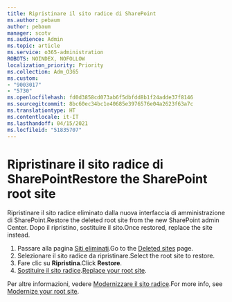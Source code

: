 ```yaml
---
title: Ripristinare il sito radice di SharePoint
ms.author: pebaum
author: pebaum
manager: scotv
ms.audience: Admin
ms.topic: article
ms.service: o365-administration
ROBOTS: NOINDEX, NOFOLLOW
localization_priority: Priority
ms.collection: Adm_O365
ms.custom:
- "9003017"
- "5730"
ms.openlocfilehash: fd0d3858cd073ab6f5dbfdd8b1f24adde37f8146
ms.sourcegitcommit: 8bc60ec34bc1e40685e3976576e04a2623f63a7c
ms.translationtype: HT
ms.contentlocale: it-IT
ms.lasthandoff: 04/15/2021
ms.locfileid: "51835707"
---
```

# <a name="restore-the-sharepoint-root-site"></a><span data-ttu-id="4d541-102">Ripristinare il sito radice di SharePoint</span><span class="sxs-lookup"><span data-stu-id="4d541-102">Restore the SharePoint root site</span></span>

<span data-ttu-id="4d541-103">Ripristinare il sito radice eliminato dalla nuova interfaccia di amministrazione di SharePoint.</span><span class="sxs-lookup"><span data-stu-id="4d541-103">Restore the deleted root site from the new SharePoint admin Center.</span></span> <span data-ttu-id="4d541-104">Dopo il ripristino, sostituire il sito.</span><span class="sxs-lookup"><span data-stu-id="4d541-104">Once restored, replace the site instead.</span></span>

1. <span data-ttu-id="4d541-105">Passare alla pagina [Siti eliminati](https://admin.microsoft.com/sharepoint?page=recycleBin&modern=true).</span><span class="sxs-lookup"><span data-stu-id="4d541-105">Go to the [Deleted sites](https://admin.microsoft.com/sharepoint?page=recycleBin&modern=true) page.</span></span> 
2. <span data-ttu-id="4d541-106">Selezionare il sito radice da ripristinare.</span><span class="sxs-lookup"><span data-stu-id="4d541-106">Select the root site to restore.</span></span>
3. <span data-ttu-id="4d541-107">Fare clic su **Ripristina**.</span><span class="sxs-lookup"><span data-stu-id="4d541-107">Click **Restore**.</span></span>
4. <span data-ttu-id="4d541-108">[Sostituire il sito radice](https://docs.microsoft.com/sharepoint/troubleshoot/sites/url-that-resides-under-root-site-collection-is-broken).</span><span class="sxs-lookup"><span data-stu-id="4d541-108">[Replace your root site](https://docs.microsoft.com/sharepoint/troubleshoot/sites/url-that-resides-under-root-site-collection-is-broken).</span></span>

<span data-ttu-id="4d541-109">Per altre informazioni, vedere [Modernizzare il sito radice](https://docs.microsoft.com/sharepoint/modern-root-site).</span><span class="sxs-lookup"><span data-stu-id="4d541-109">For more info, see [Modernize your root site](https://docs.microsoft.com/sharepoint/modern-root-site).</span></span>
